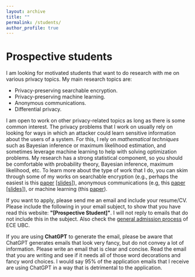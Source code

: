 ```yaml
---
layout: archive
title: ""
permalink: /students/
author_profile: true
---
```


# Prospective students
I am looking for motivated students that want to do research with me on various privacy topics.
My main research topics are:
- Privacy-preserving searchable encryption.
- Privacy-preserving machine learning.
- Anonymous communications.
- Differential privacy.

I am open to work on other privacy-related topics as long as there is some common interest.
The privacy problems that I work on usually rely on looking for ways in which an attacker could learn sensitive information about the users of a system.
For this, I rely on *mathematical techniques* such as Bayesian inference or maximum likelihood estimation, and sometimes leverage machine learning to help with solving optimization problems.
My research has a strong statistical component, so you should be comfortable with probability theory, Bayesian inference, maximum likelihood, etc.
To learn more about the type of work that I do, you can skim through some of my works on searchable encryption (e.g., perhaps the easiest is this [paper](/files/oya-2021-08-usenix.pdf) [[slides]](/files/oya-2021-08-usenix-slides.pdf)), anonymous communications (e.g, this [paper](/files/oya-2014-07-pets.pdf) [[slides]](/files/oya-2014-07-pets-slides.pdf)), or machine learning (this [paper](/files/oya-2023-07-csf.pdf)).

If you want to apply, please send me an email and include your resume/CV.
Please include the following in your email subject, to show that you have read this website: **"[Prospective Student]"**.
I will not reply to emails that do not include this in the subject.
Also check the [general admission process](https://ece.ubc.ca/undergraduates/admissions/) of ECE UBC.

If you are using **ChatGPT** to generate the email, please be aware that ChatGPT generates emails that look very fancy, but do not convey a lot of information.
Please write an email that is clear and concise.
Read the email that you are writing and see if it needs all of those word decorations and fancy word choices.
I would say 95% of the application emails that I receive are using ChatGPT in a way that is detrimental to the application.